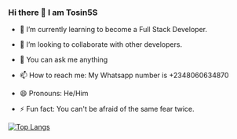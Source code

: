 ### Hi there 👋 I am Tosin5S

- 🌱 I’m currently learning to become a Full Stack Developer.

- 👯 I’m looking to collaborate with other developers.

- 💬 You can ask me anything

- 📫 How to reach me: My Whatsapp number is +2348060634870

- 😄 Pronouns: He/Him

- ⚡ Fun fact: You can't be afraid of the same fear twice.

[![Top Langs](https://github-readme-stats.vercel.app/api/top-langs/?username=Tosin5S&layout=compact)](https://github.com/anuraghazra/github-readme-stats)
